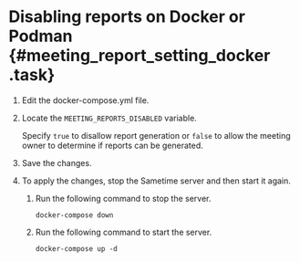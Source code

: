 # Disabling reports on Docker or Podman {#meeting_report_setting_docker .task}

1.  Edit the docker-compose.yml file.

2.  Locate the `MEETING_REPORTS_DISABLED` variable.

    Specify `true` to disallow report generation or `false` to allow the meeting owner to determine if reports can be generated.

3.  Save the changes.

4.  To apply the changes, stop the Sametime server and then start it again.

    1.  Run the following command to stop the server.

        ``` {#codeblock_v3c_2gm_s5b}
        docker-compose down
        ```

    2.  Run the following command to start the server.

        ``` {#codeblock_v4h_fgm_s5b}
        docker-compose up -d
        ```
